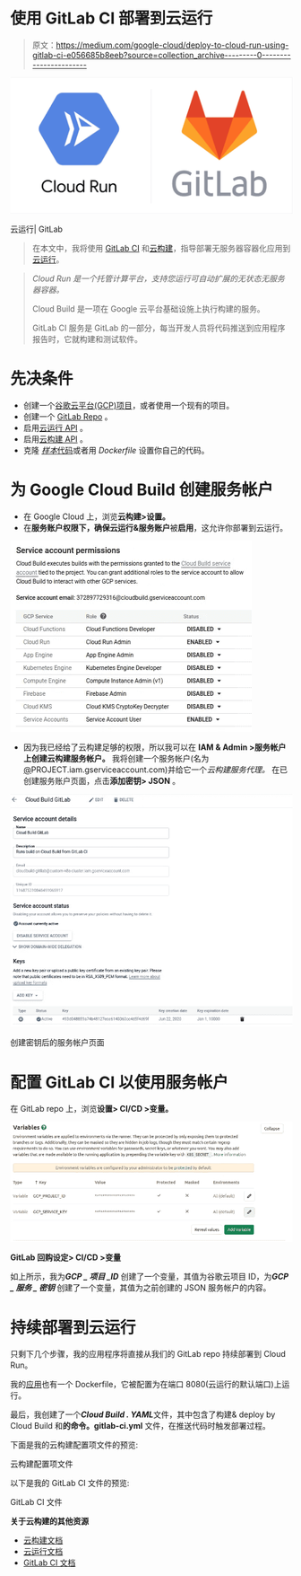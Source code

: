 # 使用 GitLab CI 部署到云运行

> 原文：<https://medium.com/google-cloud/deploy-to-cloud-run-using-gitlab-ci-e056685b8eeb?source=collection_archive---------0----------------------->

![](img/9e7edc5c23ea87c83804ac321bb6f928.png)

云运行| GitLab

> 在本文中，我将使用 [GitLab CI](https://docs.gitlab.com/ee/ci/) 和[云构建](https://cloud.google.com/cloud-build)，指导部署无服务器容器化应用到[云运行](https://cloud.google.com/run)。

> *Cloud Run 是一个托管计算平台，支持您运行可自动扩展的无状态无服务器容器。*
> 
> Cloud Build 是一项在 Google 云平台基础设施上执行构建的服务。
> 
> GitLab CI 服务是 GitLab 的一部分，每当开发人员将代码推送到应用程序报告时，它就构建和测试软件。

# 先决条件

*   创建一个[谷歌云平台(GCP)项目](https://console.cloud.google.com/project)，或者使用一个现有的项目。
*   创建一个 [GitLab Repo](https://gitlab.com/projects/new) 。
*   启用[云运行 API](https://console.developers.google.com/apis/api/run.googleapis.com/overview) 。
*   启用[云构建 API](https://console.cloud.google.com/cloud-build/builds) 。
*   克隆 [*样本*代码](https://gitlab.com/Timtech4u/vue-cloudrun)或者用 *Dockerfile* 设置你自己的代码。

# 为 Google Cloud Build 创建服务帐户

*   在 Google Cloud 上，浏览**云构建>设置。**
*   在**服务账户权限下，**确保**云运行&服务账户**被**启用**，这允许你部署到云运行。

![](img/38d536240e26969fb498a9d27ff792c1.png)

*   因为我已经给了云构建足够的权限，所以我可以在 **IAM & Admin >服务帐户上创建云构建服务帐户。** 我将创建一个服务帐户(名为[@](http://twitter.com/custom)PROJECT.iam.gserviceaccount.com)并给它一个*云构建服务代理。* 在已创建服务账户页面，点击**添加密钥> JSON** 。

![](img/642ab09a50d2db22febaeadd20e05db3.png)

创建密钥后的服务帐户页面

# 配置 GitLab CI 以使用服务帐户

在 GitLab repo 上，浏览**设置> CI/CD >变量。**

![](img/a26a457623c2e5fab138f8168e5c08aa.png)

**GitLab 回购设定> CI/CD >变量**

如上所示，我为***GCP _ 项目 _ID*** 创建了一个变量，其值为谷歌云项目 ID，为***GCP _ 服务 _ 密钥*** 创建了一个变量，其值为之前创建的 JSON 服务帐户的内容。

# 持续部署到云运行

只剩下几个步骤，我的应用程序将直接从我们的 GitLab repo 持续部署到 Cloud Run。

我的[应用](https://gitlab.com/Timtech4u/vue-cloudrun)也有一个 Dockerfile，它被配置为在端口 8080(云运行的默认端口)上运行。

最后，我创建了一个***Cloud Build . YAML***文件，其中包含了构建& deploy by Cloud Build 和**的命令。gitlab-ci.yml** 文件，在推送代码时触发部署过程。

下面是我的云构建配置项文件的预览:

云构建配置项文件

以下是我的 GitLab CI 文件的预览:

GitLab CI 文件

**关于云构建的其他资源**

*   [云构建文档](https://cloud.google.com/cloud-build/docs/)
*   [云运行文档](https://cloud.google.com/run/docs)
*   [GitLab CI 文档](https://docs.gitlab.com/ee/ci/)